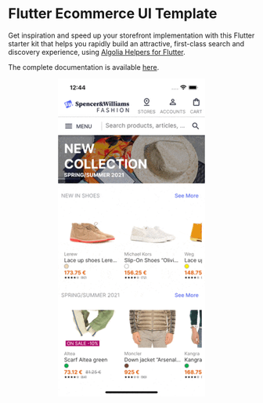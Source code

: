 # Flutter Ecommerce UI Template

Get inspiration and speed up your storefront implementation with this Flutter starter kit that helps you rapidly build 
an attractive, first-class search and discovery experience, using [Algolia Helpers for Flutter][1].

The complete documentation is available [here][2].

<p align="center">
<img src="./resources/demo.gif" width="300"/>
</p>

[1]: https://pub.dev/packages/algolia_helper_flutter
[2]: https://www.algolia.com/doc/guides/building-search-ui/ecommerce-ui-template/ecommerce-ui-template-overview/ios/
